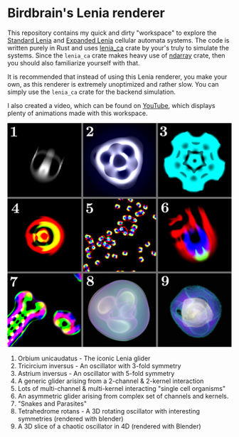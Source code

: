 # Birdbrain's Lenia renderer
This repository contains my quick and dirty "workspace" to explore the [Standard Lenia](https://arxiv.org/abs/1812.05433) and [Expanded Lenia](https://arxiv.org/abs/2005.03742) cellular automata systems. The code is written purely in Rust and uses [lenia_ca](https://github.com/BirdbrainEngineer/lenia) crate by your's truly to simulate the systems. Since the ``lenia_ca`` crate makes heavy use of [ndarray](https://docs.rs/ndarray/latest/ndarray/) crate, then you should also familiarize yourself with that.

It is recommended that instead of using this Lenia renderer, you make your own, as this renderer is extremely unoptimized and rather slow. You can simply use the ``lenia_ca`` crate for the backend simulation.

I also created a video, which can be found on [YouTube](https://www.youtube.com/channel/UCZDOT6k11nLH3ZwA6Xp89NA), which displays plenty of animations made with this workspace. 

![Example screenshots](demoscreenshots.png)
1. Orbium unicaudatus - The iconic Lenia glider
2. Tricircium inversus - An oscillator with 3-fold symmetry
3. Astrium inversus - An oscillator with 5-fold symmetry
4. A generic glider arising from a 2-channel & 2-kernel interaction
5. Lots of multi-channel & multi-kernel interacting "single cell organisms"
6. An asymmetric glider arising from complex set of channels and kernels.
7. "Snakes and Parasites"
8. Tetrahedrome rotans - A 3D rotating oscillator with interesting symmetries (rendered with blender)
9. A 3D slice of a chaotic oscillator in 4D (rendered with Blender)